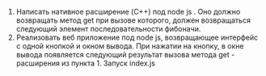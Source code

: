  1. Написать нативное расширение (C++)  под node js . Оно должно возвращать метод get при вызове которого, должен возвращаться следующий элемент последовательности фибоначи.
 2. Реализовать веб приложение под node js, возвращающее интерфейс с одной кнопкой и окном вывода. При нажатии на кнопку, в окне вывода появляется следующий результат вызова метода get - расширения из пункта 1.
 Запуск index.js
